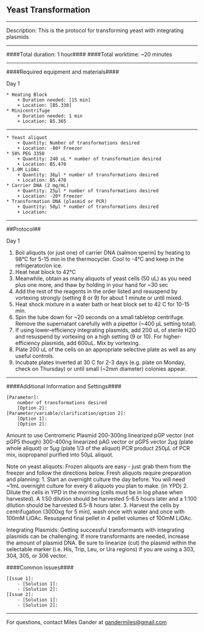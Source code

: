 Yeast Transformation
--------------
- - - - - - - - - - - - - - - - - - - - - - - - - - - - - - - - - - - - - - - - - - - -
Description: This is the protocol for transforming yeast with integrating plasmids 

- - - - - - - - - - - - - - - - - - - - - - - - - - - - - - - - - - - - - - - - - - - -
####Total duration: 1 hour####
####Total worktime: ~20 minutes
    
- - - - - - - - - - - - - - - - - - - - - - - - - - - - - - - - - - - - - - - - - - - -

####Required equipment and materials####

Day 1

    * Heating Block
        + Duration needed: [15 min]
        + Location: [B5.330]
    * Minicentrifuge
        + Duration needed: 1 min
        + Location: B5.365
  
------

    * Yeast aliquot
        + Quantity: Number of transformations desired
        + Location: -80º Freezer
    * 50% PEG 3350
        + Quantity: 240 uL * number of transformation desired
        + Location: B5.470
    * 1.0M LiOAc
        + Quantity: 36µl * number of transformations desired
        + Location: B5.470 
    * Carrier DNA (2 mg/mL)
        + Quantity: 25µl * number of transformations desired
        + Location: -20º Freezer
    * Transformation DNA (plasmid or PCR)
        + Quantity: 50µl * number of transformations desired
        + Location: 
    
    

- - - - - - - - - - - - - - - - - - - - - - - - - - - - - - - - - - - - - - - - - - - - 

##Protocol##

Day 1

1. Boil aliquots (or just one) of carrier DNA (salmon sperm) by heating to 98°C for 5-15 min in the thermocycler.  Cool to -4°C and keep in the refrigerator/on ice.
2. Heat heat block to 42°C
3. Meanwhile, obtain as many aliquots of yeast cells (50 uL) as you need plus one more, and thaw by holding in your hand for ~30 sec
4. Add the rest of the reagents in the order listed and resuspend by vortexing strongly (setting 8 or 9) for about 1 minute or until mixed.
5. Heat shock mixture in a water bath or heat block set to 42 C for 10-15 min. 
6. Spin the tube down for ~20 seconds on a small tabletop centrifuge.  Remove the supernatant carefully with a pipettor (~400 µL setting total).
7. If using lower-efficiency integrating plasmids, add 200 uL of sterile H2O and resuspend by vortexing on a high setting (9 or 10). For higher-efficiency plasmids, add 600uL.  Mix by vortexing.
8. Plate 200 uL of the cells on an appropriate selective plate as well as any useful controls.
9. Incubate plates inverted at 30 C for 2-3 days (e.g. plate on Monday, check on Thursday) or until small (~2mm diameter) colonies appear.


- - - - - - - - - - - - - - - - - - - - - - - - - - - - - - - - - - - - - - - - - - - - 
    
    
####Additional Information and Settings####

    [Parameter]:
        number of transformations desired
        [Option 2]:
    [Parameter/variable/clarification/option 2]:
        [Option 1]:
        [Option 2]:


Amount to use Centromeric Plasmid 200-300ng linearized pGP vector (not pGP5 though) 300-400ng linearized pAG vector or pGP5 vector 2µg (plate whole aliquot) or 5µg (plate 1/3 of the aliquot) PCR product 250µL of PCR mix, isopropanol purified into 50µL aliquot.

Note on yeast aliquots: Frozen aliquots are easy - just grab them from the freezer and follow the directions below. Fresh aliquots require preparation and planning: 1. Start an overnight culture the day before. You will need ~1mL overnight culture for every 6 aliquots you plan to make. (in YPD) 2. Dilute the cells in YPD in the morning (cells must be in log phase when harvested). A 1:50 dilution should be harvested 5-6.5 hours later and a 1:100 dilution should be harvested 6.5-8 hours later. 3. Harvest the cells by centrifugation (3000xg for 5 min), wash once with water and once with 100mM LiOAc. Resuspend final pellet in 4 pellet volumes of 100mM LiOAc.

Integrating Plasmids: Getting successful transformants with integrating plasmids can be challenging. If more transformants are needed, increase the amount of plasmid DNA. Be sure to linearize (cut) the plasmid within the selectable marker (i.e. His, Trip, Leu, or Ura regions) if you are using a 303, 304, 305, or 306 vector.

####Common Issues####

    [Issue 1]:
        - [Solution 1]:
        - [Solution 2]:
    [Issue 2]:
        - [Solution 1]:
        - [Solution 2]:
- - - - - - - - - - - - - - - - - - - - - - - - - - - - - - - - - - - - - - - - - - - - 
       
For questions, contact Miles Gander at gandermiles@gmail.com    
